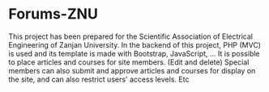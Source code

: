 # Forums-ZNU

This project has been prepared for the Scientific Association of Electrical Engineering of Zanjan University.
In the backend of this project, PHP (MVC) is used and its template is made with Bootstrap, JavaScript, ...
It is possible to place articles and courses for site members. (Edit and delete)
Special members can also submit and approve articles and courses for display on the site, and can also restrict users' access levels. Etc

